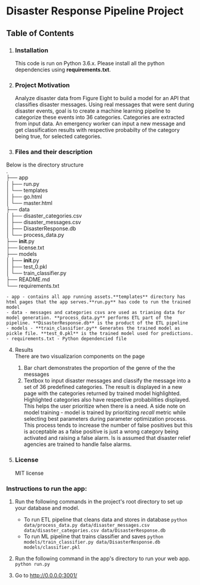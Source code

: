 # Disaster Response Pipeline Project


## Table of Contents
1. ### Installation
    This code is run on Python 3.6.x. Please install all the python dependencies using **requirements.txt**.
2. ### Project Motivation
	 Analyze disaster data from Figure Eight to build a model for an API that classifies disaster messages. Using real messages that were sent during disaster events, goal is to create a machine learning pipeline to categorize these events into 36 categories. Categories are extracted from input data. An emergency worker can input a new message and get classification results with respective probabilty of the category being true, for selected categories.
    
3. ### Files and their description
Below is the directory structure</br>
.</br>
├── app</br>
│   ├── run.py</br>
│   └── templates</br>
│       ├── go.html</br>
│       └── master.html</br>
├── data</br>
│   ├── disaster_categories.csv</br>
│   ├── disaster_messages.csv</br>
│   ├── DisasterResponse.db</br>
│   └── process_data.py</br>
├── __init__.py</br>
├── license.txt</br>
├── models</br>
│   ├── __init__.py</br>
│   ├── test_0.pkl</br>
│   └── train_classifier.py</br>
├── README.md</br>
└── requirements.txt</br>

    
    - app - contains all app running assets.**templates** directory has html pages that the app serves.**run.py** has code to run the trained model
    - data - messages and categories csvs are used as trianing data for model generation. **process_data.py** performs ETL part of the pipeline. **DisasterResponse.db** is the product of the ETL pipeline
    - models - **train_classifier.py** Generates the trained model as pickle file. **test_0.pkl** is the trained model used for predictions.
    - requirements.txt - Python dependencied file
    
4. Results  
	There are two visualizarion components on the page
    1. Bar chart demonstrates the proportion of the genre of the the messages
    2. Textbox to input disaster messages and classify the message into a set of 36 predefined categories. The result is displayed in a new page with the categories returned by trained model highlighted. Highlighted categories also have respective probabilities displayed. This helps the user prioritize when there is a need. A side note on model training - model is trained by prioritizing *recall* metric while selecting best parameters during parameter optimization process. This process tends to increase the number of false positives but this is acceptable as a false positive is just a wrong category being activated and raising a false alarm. Is is assumed that disaster relief agencies are trained to handle false alarms.

5. ### License
    MIT license 
   
### Instructions to run the app:
1. Run the following commands in the project's root directory to set up your database and model.

    - To run ETL pipeline that cleans data and stores in database
        `python data/process_data.py data/disaster_messages.csv data/disaster_categories.csv data/DisasterResponse.db`
    - To run ML pipeline that trains classifier and saves
        `python models/train_classifier.py data/DisasterResponse.db models/classifier.pkl`

2. Run the following command in the app's directory to run your web app.
    `python run.py`

3. Go to http://0.0.0.0:3001/
